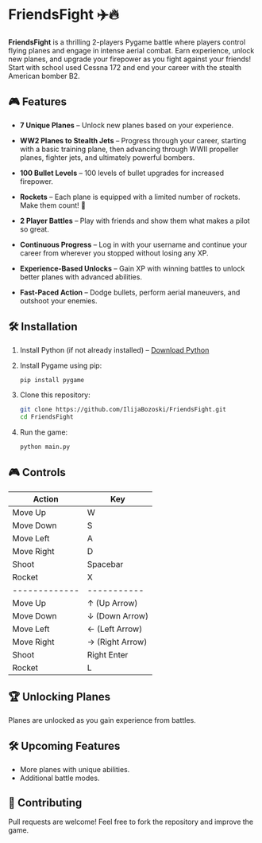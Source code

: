 # FriendsFight ✈️🔥

**FriendsFight** is a thrilling 2-players Pygame battle where players control flying planes and engage in intense aerial combat. Earn experience, unlock new planes, and upgrade your firepower as you fight against your friends!
Start with school used Cessna 172 and end your career with the stealth American bomber B2.

## 🎮 Features

- **7 Unique Planes** – Unlock new planes based on your experience.
- **WW2 Planes to Stealth Jets** – Progress through your career, starting with a basic training plane, then advancing through WWII propeller planes, fighter jets, and ultimately powerful bombers.
- **100 Bullet Levels** –  100 levels of bullet upgrades for increased firepower.
- **Rockets** – Each plane is equipped with a limited number of rockets. Make them count! 🚀
- **2 Player Battles** – Play with friends and show them what makes a pilot so great.
- **Continuous Progress** – Log in with your username and continue your career from wherever you stopped without losing any XP.  

- **Experience-Based Unlocks** – Gain XP with winning battles to unlock better planes with advanced abilities.
- **Fast-Paced Action** – Dodge bullets, perform aerial maneuvers, and outshoot your enemies.

## 🛠 Installation

1. Install Python (if not already installed) – [Download Python](https://www.python.org/downloads/)
2. Install Pygame using pip:

   ```sh
   pip install pygame
   ```

3. Clone this repository:

   ```sh
   git clone https://github.com/IlijaBozoski/FriendsFight.git
   cd FriendsFight
   ```

4. Run the game:

   ```sh
   python main.py
   ```
   
## 🎮 Controls

| Action        | Key             |
|---------------|-----------------|
| Move Up       | W               |
| Move Down     | S               |
| Move Left     | A               |
| Move Right    | D               |
| Shoot         | Spacebar        | 
| Rocket        | X               |
| ------------- | -----------     |  
| Move Up       | ↑ (Up Arrow)    |  
| Move Down     | ↓ (Down Arrow)  |  
| Move Left     | ← (Left Arrow)  |  
| Move Right    | → (Right Arrow) |  
| Shoot         | Right Enter     |
| Rocket        | L               |

## 🏆 Unlocking Planes

Planes are unlocked as you gain experience from battles.
## 🛠 Upcoming Features

- More planes with unique abilities.
- Additional battle modes.
## 👥 Contributing

Pull requests are welcome! Feel free to fork the repository and improve the game.